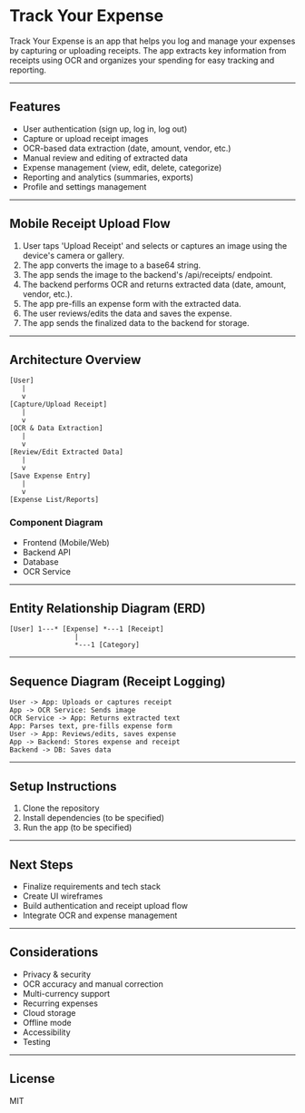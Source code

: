 # Track Your Expense

Track Your Expense is an app that helps you log and manage your expenses by capturing or uploading receipts. The app extracts key information from receipts using OCR and organizes your spending for easy tracking and reporting.

---

## Features
- User authentication (sign up, log in, log out)
- Capture or upload receipt images
- OCR-based data extraction (date, amount, vendor, etc.)
- Manual review and editing of extracted data
- Expense management (view, edit, delete, categorize)
- Reporting and analytics (summaries, exports)
- Profile and settings management

---

## Mobile Receipt Upload Flow

1. User taps 'Upload Receipt' and selects or captures an image using the device's camera or gallery.
2. The app converts the image to a base64 string.
3. The app sends the image to the backend's /api/receipts/ endpoint.
4. The backend performs OCR and returns extracted data (date, amount, vendor, etc.).
5. The app pre-fills an expense form with the extracted data.
6. The user reviews/edits the data and saves the expense.
7. The app sends the finalized data to the backend for storage.

---

## Architecture Overview

```plaintext
[User] 
   |
   v
[Capture/Upload Receipt]
   |
   v
[OCR & Data Extraction]
   |
   v
[Review/Edit Extracted Data]
   |
   v
[Save Expense Entry]
   |
   v
[Expense List/Reports]
```

### Component Diagram
- Frontend (Mobile/Web)
- Backend API
- Database
- OCR Service

---

## Entity Relationship Diagram (ERD)

```plaintext
[User] 1---* [Expense] *---1 [Receipt]
                |
                *---1 [Category]
```

---

## Sequence Diagram (Receipt Logging)

```plaintext
User -> App: Uploads or captures receipt
App -> OCR Service: Sends image
OCR Service -> App: Returns extracted text
App: Parses text, pre-fills expense form
User -> App: Reviews/edits, saves expense
App -> Backend: Stores expense and receipt
Backend -> DB: Saves data
```

---

## Setup Instructions

1. Clone the repository
2. Install dependencies (to be specified)
3. Run the app (to be specified)

---

## Next Steps
- Finalize requirements and tech stack
- Create UI wireframes
- Build authentication and receipt upload flow
- Integrate OCR and expense management

---

## Considerations
- Privacy & security
- OCR accuracy and manual correction
- Multi-currency support
- Recurring expenses
- Cloud storage
- Offline mode
- Accessibility
- Testing

---

## License
MIT 